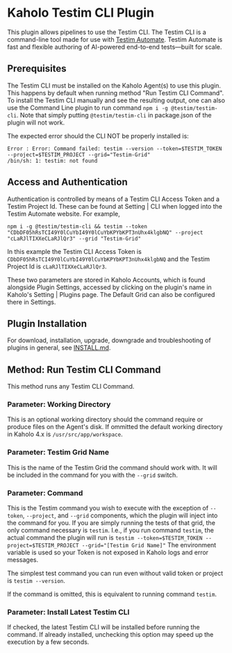 # Kaholo Testim CLI Plugin
This plugin allows pipelines to use the Testim CLI. The Testim CLI is a command-line tool made for use with [Testim Automate](https://www.testim.io/test-automation-tool/). Testim Automate is fast and flexible authoring of AI-powered end-to-end tests—built for scale.

## Prerequisites
The Testim CLI must be installed on the Kaholo Agent(s) to use this plugin. This happens by default when running method "Run Testim CLI Command". To install the Testim CLI manually and see the resulting output, one can also use the Command Line plugin to run command `npm i -g @testim/testim-cli`. Note that simply putting `@testim/testim-cli` in package.json of the plugin will not work.

The expected error should the CLI NOT be properly installed is:

    Error : Error: Command failed: testim --version --token=$TESTIM_TOKEN --project=$TESTIM_PROJECT --grid="Testim-Grid"
    /bin/sh: 1: testim: not found

## Access and Authentication
Authentication is controlled by means of a Testim CLI Access Token and a Testim Project Id. These can be found at Setting | CLI when logged into the Testim Automate website. For example,

    npm i -g @testim/testim-cli && testim --token "CDbDF05hRsTCI49Y0lCuYbI49Y0lCuYbKPYbKPT3nUhx4klgbNQ" --project "cLaRJlTIXXeCLaRJlQr3" --grid "Testim-Grid"

In this example the Testim CLI Access Token is `CDbDF05hRsTCI49Y0lCuYbI49Y0lCuYbKPYbKPT3nUhx4klgbNQ` and the Testim Project Id is `cLaRJlTIXXeCLaRJlQr3`.

These two parameters are stored in Kaholo Accounts, which is found alongside Plugin Settings, accessed by clicking on the plugin's name in Kaholo's Setting | Plugins page. The Default Grid can also be configured there in Settings.

## Plugin Installation
For download, installation, upgrade, downgrade and troubleshooting of plugins in general, see [INSTALL.md](./INSTALL.md).

## Method: Run Testim CLI Command
This method runs any Testim CLI Command.

### Parameter: Working Directory
This is an optional working directory should the command require or produce files on the Agent's disk. If ommitted the default working directory in Kaholo 4.x is `/usr/src/app/workspace`.

### Parameter: Testim Grid Name
This is the name of the Testim Grid the command should work with. It will be included in the command for you with the `--grid` switch.

### Parameter: Command
This is the Testim command you wish to execute with the exception of `--token`, `--project`, and `--grid` components, which the plugin will inject into the command for you. If you are simply running the tests of that grid, the only command necessary is `testim`. I.e., if you run command `testim`, the actual command the plugin will run is `testim --token=$TESTIM_TOKEN --project=$TESTIM_PROJECT --grid="[Testim Grid Name]"` The environment variable is used so your Token is not exposed in Kaholo logs and error messages.

The simplest test command you can run even without valid token or project is `testim --version`.

If the command is omitted, this is equivalent to running command `testim`.

### Parameter: Install Latest Testim CLI
If checked, the latest Testim CLI will be installed before running the command. If already installed, unchecking this option may speed up the execution by a few seconds.